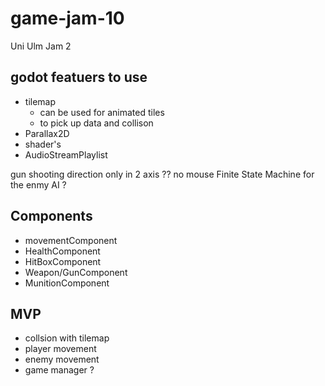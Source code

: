 # game-jam-10
Uni Ulm Jam 2



## godot featuers to use
- tilemap
  - can be used for animated tiles
  - to pick up data and collison
- Parallax2D
- shader's
- AudioStreamPlaylist



gun shooting direction only in 2 axis ?? no mouse
Finite State Machine for the enmy AI ?

## Components
- movementComponent
- HealthComponent
- HitBoxComponent
- Weapon/GunComponent
- MunitionComponent


## MVP
- collsion with tilemap
- player movement
- enemy movement
- game manager ?


